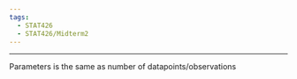 ```yaml
---
tags:
  - STAT426
  - STAT426/Midterm2
---
```

---
Parameters is the same as number of datapoints/observations